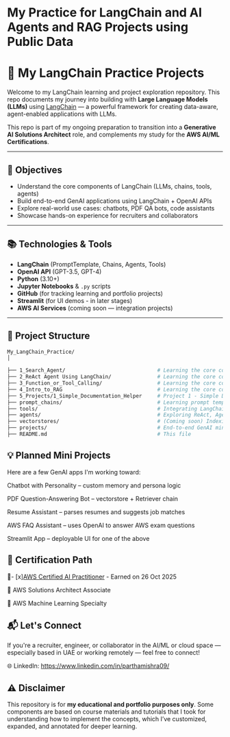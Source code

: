 # My Practice for LangChain and AI Agents and RAG Projects using Public Data

# 🧠 My LangChain Practice Projects

Welcome to my LangChain learning and project exploration repository. This repo documents my journey into building with **Large Language Models (LLMs)** using [LangChain](https://www.langchain.com/) — a powerful framework for creating data-aware, agent-enabled applications with LLMs.

This repo is part of my ongoing preparation to transition into a **Generative AI Solutions Architect** role, and complements my study for the **AWS AI/ML Certifications**.

---

## 🚀 Objectives

- Understand the core components of LangChain (LLMs, chains, tools, agents)
- Build end-to-end GenAI applications using LangChain + OpenAI APIs
- Explore real-world use cases: chatbots, PDF QA bots, code assistants
- Showcase hands-on experience for recruiters and collaborators

---

## 📚 Technologies & Tools

- **LangChain** (PromptTemplate, Chains, Agents, Tools)
- **OpenAI API** (GPT-3.5, GPT-4)
- **Python** (3.10+)
- **Jupyter Notebooks** & `.py` scripts
- **GitHub** (for tracking learning and portfolio projects)
- **Streamlit** (for UI demos - in later stages)
- **AWS AI Services** (coming soon — integration projects)

---

## 🧩 Project Structure

```bash
My_LangChain_Practice/ 
│

├── 1_Search_Agent/                              # Learning the core concepts of LangChain by building a simple search agent
├── 2_ReAct Agent Using LangChain/               # Learning the core concepts of a ReAct Agent by try to build it from scratch using LangChain
├── 3_Function_or_Tool_Calling/                  # Learning the core concepts of Function/Tool Calling using LangChain
├── 4_Intro_to_RAG                               # Learning the core concepts of Retrieval Augmented Generation (RAG) using LangChain and Pinecone VectorStore
├── 5_Projects/1_Simple_Documentation_Helper     # Project 1 - Simple Documentation Helper. It is a Streamlit UI based RAG application which uses Pinecone for VectorStore (no memory for future Questioning)
├── prompt_chains/                               # Learning prompt templates and chains
├── tools/                                       # Integrating LangChain tools (calculator, search, etc.)
├── agents/                                      # Exploring ReAct, AgentExecutor, Tool usage
├── vectorstores/                                # (Coming soon) Indexing PDFs / Docs with FAISS
├── projects/                                    # End-to-end GenAI mini-apps
├── README.md                                    # This file
```

## 💡 **Planned Mini Projects**

Here are a few GenAI apps I'm working toward:

Chatbot with Personality – custom memory and persona logic

PDF Question-Answering Bot – vectorstore + Retriever chain

Resume Assistant – parses resumes and suggests job matches

AWS FAQ Assistant – uses OpenAI to answer AWS exam questions

Streamlit App – deployable UI for one of the above

## 📜 **Certification Path**


📖- [x][AWS Certified AI Practitioner](https://www.credly.com/badges/453fa0f4-f71b-49fc-a64a-285f5f5b6459/public_url) - Earned on 26 Oct 2025

📖 AWS Solutions Architect Associate

📖 AWS Machine Learning Specialty

## 📬 **Let's Connect**

If you're a recruiter, engineer, or collaborator in the AI/ML or cloud space — especially based in UAE or working remotely — feel free to connect!

🌐 LinkedIn: https://www.linkedin.com/in/parthamishra09/
 


## ⚠️ Disclaimer

This repository is for **my educational and portfolio purposes only**. Some components are based on course materials and tutorials that I took for understanding how to implement the concepts, which I’ve customized, expanded, and annotated for deeper learning.
